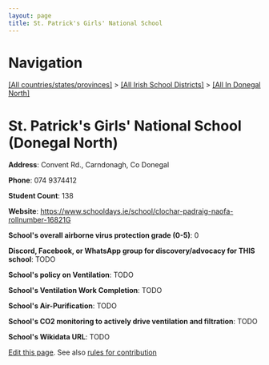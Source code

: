 ```yaml
---
layout: page
title: St. Patrick's Girls' National School
---
```

# Navigation

[[All countries/states/provinces]](../../..) > [[All Irish School Districts]](../..) > [[All In Donegal North]](..)

# St. Patrick's Girls' National School (Donegal North)

**Address**: Convent Rd., Carndonagh, Co Donegal

**Phone**: 074 9374412

**Student Count**: 138

**Website**: <https://www.schooldays.ie/school/clochar-padraig-naofa-rollnumber-16821G>

**School's overall airborne virus protection grade (0-5)**: 0

**Discord, Facebook, or WhatsApp group for discovery/advocacy for THIS school**: TODO

**School's policy on Ventilation**: TODO

**School's Ventilation Work Completion**: TODO

**School's Air-Purification**: TODO

**School's CO2 monitoring to actively drive ventilation and filtration**: TODO

**School's Wikidata URL**: TODO


[Edit this page](https://github.com/ventilate-schools/Ireland/edit/main/./Donegal_North/St._Patrick's_Girls'_National_School.md). See also [rules for contribution](../../../contribution-rules/)